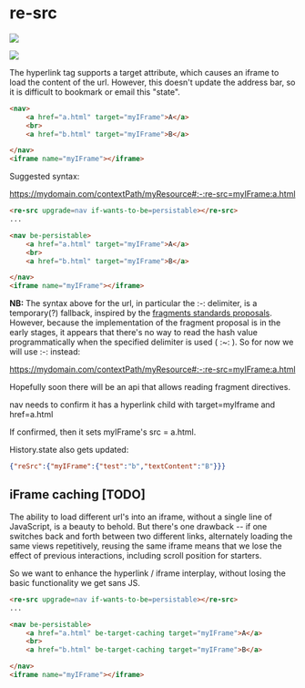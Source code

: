 # re-src

<a href="https://nodei.co/npm/re-src/"><img src="https://nodei.co/npm/re-src.png"></a>

<img src="https://badgen.net/bundlephobia/minzip/re-src">

The hyperlink tag supports a target attribute, which causes an iframe to load the content of the url.  However, this doesn't update the address bar, so it is difficult to bookmark or email this "state".

```html
<nav>
    <a href="a.html" target="myIFrame">A</a>
    <br>
    <a href="b.html" target="myIFrame">B</a>

</nav>
<iframe name="myIFrame"></iframe>
```

Suggested syntax:

https://mydomain.com/contextPath/myResource#:-:re-src=myIFrame:a.html

```html
<re-src upgrade=nav if-wants-to-be=persistable></re-src>
...

<nav be-persistable>
    <a href="a.html" target="myIFrame">A</a>
    <br>
    <a href="b.html" target="myIFrame">B</a>

</nav>
<iframe name="myIFrame"></iframe>
```

**NB:**  The syntax above for the url, in particular the :-: delimiter, is a temporary(?) fallback, inspired by the  [fragments standards proposals](https://github.com/slightlyoff/history_api#ui-state-fragments).  However, because the implementation of the fragment proposal is in the early stages, it appears that there's no way to read the hash value programmatically when the specified delimiter is used ( :~: ).  So for now we will use :-: instead:

https://mydomain.com/contextPath/myResource#:-:re-src=myIFrame:a.html

Hopefully soon there will be an api that allows reading fragment directives.

nav needs to confirm it has a hyperlink child with target=myIframe and href=a.html

If confirmed, then it sets myIFrame's src = a.html.

History.state also gets updated:

```JSON
{"reSrc":{"myIFrame":{"test":"b","textContent":"B"}}}
```

## iFrame caching [TODO]

The ability to load different url's into an iframe, without a single line of JavaScript, is a beauty to behold.  But there's one drawback -- if one switches back and forth between two different links, alternately loading the same views repetitively, reusing the same iframe means that we lose the effect of previous interactions, including scroll position for starters.   

So we want to enhance the hyperlink / iframe interplay, without losing the basic functionality we get sans JS.

```html
<re-src upgrade=nav if-wants-to-be=persistable></re-src>
...

<nav be-persistable>
    <a href="a.html" be-target-caching target="myIFrame">A</a>
    <br>
    <a href="b.html" be-target-caching target="myIFrame">B</a>

</nav>
<iframe name="myIFrame"></iframe>
```